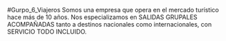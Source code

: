 #Gurpo_6_Viajeros
Somos una empresa que opera en el mercado turístico hace más de 10 años. Nos especializamos en SALIDAS GRUPALES ACOMPAÑADAS tanto a destinos nacionales como internacionales, con SERVICIO TODO INCLUIDO.
